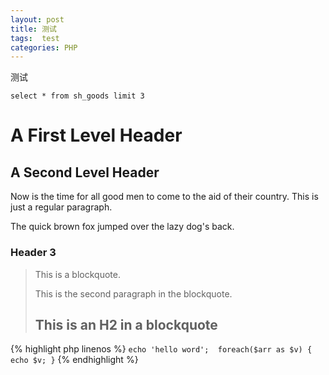 ```yaml
---
layout: post
title: 测试
tags:  test
categories: PHP
---
```


测试



`select * from sh_goods limit 3`

A First Level Header
====================
A Second Level Header
---------------------

Now is the time for all good men to come to
the aid of their country. This is just a
regular paragraph.

The quick brown fox jumped over the lazy
dog's back.
### Header 3

> This is a blockquote.
> 
> This is the second paragraph in the blockquote.
>
> ## This is an H2 in a blockquote

{% highlight php linenos %} 
	`echo 'hello word'; 
	foreach($arr as $v)
	{
		echo $v;
	}`
{% endhighlight %}




